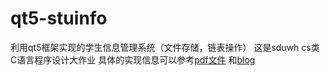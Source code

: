 # qt5-stuinfo
利用qt5框架实现的学生信息管理系统（文件存储，链表操作）
这是sduwh cs类C语言程序设计大作业
具体的实现信息可以参考[pdf文件](https://github.com/zyg0121/qt5-stuinfo/blob/master/stuinfo.pdf)
和[blog](https://www.hiyiguo.cn/archives/40.html)
